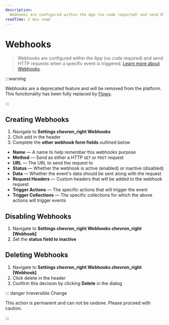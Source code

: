 ```yaml
---
description:
  Webhooks are configured within the App (no code required) and send HTTP requests when a specific event is triggered.
readTime: 2 min read
---
```


# Webhooks

> Webhooks are configured within the App (no code required) and send HTTP requests when a specific event is triggered.
> [Learn more about Webhooks](https://en.wikipedia.org/wiki/Webhook).

:::warning

Webhooks are a deprecated feature and will be removed from the platform. This functionality has been fully replaced by
[Flows](/configuration/flows.md).

:::

## Creating Webhooks

1. Navigate to **Settings <span mi icon dark>chevron_right</span> Webhooks**
2. Click <span mi btn>add</span> in the header
3. Complete the **other webhook form fields** outlined below

- **Name** — A name to help remember this webhooks purpose
- **Method** — Send as either a HTTP `GET` or `POST` request
- **URL** — The URL to send the request to
- **Status** — Whether the webhook is active (enabled) or inactive (disabled)
- **Data** — Whether the event's data should be sent along with the request
- **Request Headers** — Custom headers that will be added to the webhook request
- **Trigger Actions** — The specific actions that will trigger the event
- **Trigger Collections** — The specific collections for which the above actions will trigger events

## Disabling Webhooks

1. Navigate to **Settings <span mi icon dark>chevron_right</span> Webhooks <span mi icon dark>chevron_right</span>
   [Webhook]**
2. Set the **status field to inactive**

## Deleting Webhooks

1. Navigate to **Settings <span mi icon dark>chevron_right</span> Webhooks <span mi icon dark>chevron_right</span>
   [Webhook]**
2. Click <span mi btn dngr>delete</span> in the header
3. Confirm this decision by clicking **Delete** in the dialog

::: danger Irreversible Change

This action is permanent and can not be undone. Please proceed with caution.

:::
